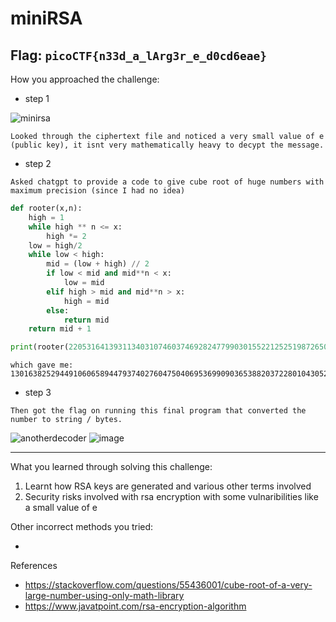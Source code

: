 # miniRSA
**Flag:** `picoCTF{n33d_a_lArg3r_e_d0cd6eae}`
---
How you approached the challenge:

- step 1

![minirsa](https://github.com/user-attachments/assets/06387e86-17bb-4d61-9092-112906790967)
```
Looked through the ciphertext file and noticed a very small value of e (public key), it isnt very mathematically heavy to decypt the message.
```

- step 2

```
Asked chatgpt to provide a code to give cube root of huge numbers with maximum precision (since I had no idea) 
```
```python
def rooter(x,n):
    high = 1
    while high ** n <= x:
        high *= 2
    low = high/2
    while low < high:
        mid = (low + high) // 2
        if low < mid and mid**n < x:
            low = mid
        elif high > mid and mid**n > x:
            high = mid
        else:
            return mid
    return mid + 1

print(rooter(2205316413931134031074603746928247799030155221252519872650080519263755075355825243327515211479747536697517688468095325517209911688684309894900992899707504087647575997847717180766377832435022794675332132906451858990782325436498952049751141,3))
```

```
which gave me: 13016382529449106065894479374027604750406953699090365388203722801043052339225981.
```

- step 3
```
Then got the flag on running this final program that converted the number to string / bytes.
```
![anotherdecoder](https://github.com/user-attachments/assets/33e67b9f-c99e-439c-8fbc-aa3594c9ff58)
![image](https://github.com/user-attachments/assets/eeb44f5e-a978-4046-90e2-b478f87b6965)

---

What you learned through solving this challenge:

1. Learnt how RSA keys are generated and various other terms involved 
2. Security risks involved with rsa encryption with some vulnaribilities like a small value of e

Other incorrect methods you tried:

-
References
- https://stackoverflow.com/questions/55436001/cube-root-of-a-very-large-number-using-only-math-library
- https://www.javatpoint.com/rsa-encryption-algorithm

